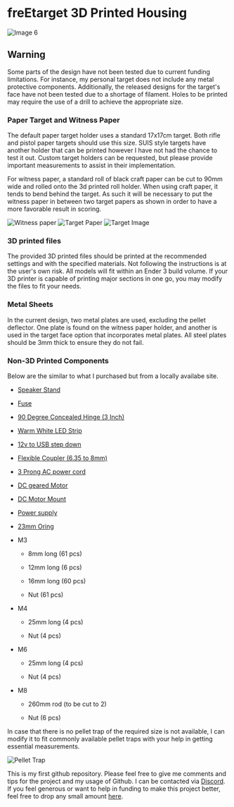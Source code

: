 # freEtarget 3D Printed Housing

![Image 6](https://github.com/sFer8/freETarget-3D-Printed-Housing/blob/main/Images/Image%206.png)

## Warning

Some parts of the design have not been tested due to current funding limitations. For instance, my personal target does not include any metal protective components. Additionally, the released designs for the target's face have not been tested due to a shortage of filament. Holes to be printed may require the use of a drill to achieve the appropriate size.

### Paper Target and Witness Paper

The default paper target holder uses a standard 17x17cm target. Both rifle and pistol paper targets should use this size. SUIS style targets have another holder that can be printed however I have not had the chance to test it out. Custom target holders can be requested, but please provide important measurements to assist in their implementation.

For witness paper, a standard roll of black craft paper can be cut to 90mm wide and rolled onto the 3d printed roll holder. When using craft paper, it tends to bend behind the target. As such it will be necessary to put the witness paper in between two target papers as shown in order to have a more favorable result in scoring.

![Witness paper](https://github.com/sFer8/freETarget-3D-Printed-Housing/blob/main/Images/Witness%20paper.jpg)
![Target Paper](https://github.com/sFer8/freETarget-3D-Printed-Housing/blob/main/Images/Target%20Paper.png)
![Target Image](https://github.com/sFer8/freETarget-3D-Printed-Housing/blob/main/Images/Target%20Image.jpg)

### 3D printed files

The provided 3D printed files should be printed at the recommended settings and with the specified materials. Not following the instructions is at the user's own risk. All models will fit within an Ender 3 build volume. If your 3D printer is capable of printing major sections in one go, you may modify the files to fit your needs.

### Metal Sheets

In the current design, two metal plates are used, excluding the pellet deflector. One plate is found on the witness paper holder, and another is used in the target face option that incorporates metal plates. All steel plates should be 3mm thick to ensure they do not fail.

### Non-3D Printed Components

Below are the similar to what I purchased but from a locally availabe site.

*   [Speaker Stand](https://www.amazon.com/EMART-Adjustable-Speaker-Professional-Structure/dp/B07WVYPBDV/ref=sr_1_57?crid=1XTZBJHSW90FW&dib=eyJ2IjoiMSJ9.W3tksgF8JIlR_tgDGOUiBh3F_pc7txD11VkbQ9S7lNo5ZduV4QjopG1BOJ_4a25s9KhvzzyWO6vWruGo4nGS7zeSXVzDjAW0uucwXbP45upFWOUADUfHzbRZXwGiKp8athS8vwcpGN8QC_fSBUhQczLSEU7vtPFjyz_JuJ5n-7I-wju2QuixuYjzaQm5jNegPVRU-ess1zCXdeuov3LSTllQts5ca5duX22QGrDSwDs.p2xAsBScbZLS4cgdpBjj4eQIhQpII513a-tmyip0Vio&dib_tag=se&keywords=adjustable+speaker+stand&qid=1736144392&sprefix=adjustablspeaker+stand%2Caps%2C263&sr=8-57&xpid=8GnRUGaf3TWvd)
    
*   [Fuse](https://www.amazon.com/BOJACK-Values-5X20mm-Black-Holder/dp/B099DW15DW/ref=sr_1_1_sspa?crid=1TS4T7MGPN7UL&dib=eyJ2IjoiMSJ9.dRwNqwKBSfJr6vuZgn8Z6DGpfCUkeFFI3oF5iS54MoDbPVitpgW43-c8lc1wob4KfAeViMJEu5-y8vVYIcDGX5UiiRg0uYnRPDPntOf3Zp71BxhDlOmySNmnCK3_vyAyPahn2bLg8eXWMo2d8y7HGVODg2U8AqlM9HO6wZfVYtjUbqswRd7SK8CeK8UjWcC4FHMX-pqHCtUXZ2z09HkWF3fO1d8IK0hsVVuakPCyYQjlqhG_NVcMim3n-HiTVMNu5T70FfJjh_Q1APjOVe0-tG7Owq7fo5hLEFkoY4IEsp0.k9EQJpKfgxbuooPRHsbYzy0A4P8Wn6cKpcuUZxVz6eU&dib_tag=se&keywords=screw+cap+fuse&qid=1736144920&sprefix=screw+cap+fus%2Caps%2C287&sr=8-1-spons&sp_csd=d2lkZ2V0TmFtZT1zcF9hdGY&psc=1)
    
*   [90 Degree Concealed Hinge (3 Inch)](https://www.amazon.com/Sscon-Closing-Concealed-Cupboard-Hardware/dp/B08V56TXKN/ref=sr_1_17?crid=2YD7PU4MGQQ2S&dib=eyJ2IjoiMSJ9.iVa-tMQ2e5efpxa8wtbdw2tvvr3NOpWsheiQxa9GhYX5JF1Zhmh7Dvc1nXxYCNWOlh356cNnAElWEAPqxeefcQe3mTj6vwPdBHgvy_-aOxULlZ5wS6nZmVEoS3eWK_2mQaUyfj_Gt_BT2z_N4z809bfi8sJcGq59VTlW881KIs8duOXKcKIz3ZjioOMlSexL-5lPknnO3xt_9acsvUTm-NK9A8zp7ZjBATeUfOeRkBcRPBL7tmjCJWOTHnJqV0F79mis9HeSp0y7OqhYWAkfksALwqqnpuvxeo7UbT2wP4WOCUcb_hAdJ3dOVR-eUTbSc739iDdxAFQYHRDaPgWZaCD5Ki_RPTdjDUFxJ9bHBm5TAV73U158YGLXtdLmqyRQhwR9lpeZ8sm8cYFGooajsN1NgCp5BqANes4dA1Y82ZnB_gwcATrRLBlIrj3r3rIh.IuvKw_QUJvIZsVqueD51tWK45MxdFni-ZkDIIU1NGsM&dib_tag=se&keywords=3+inch+90+degree+concealed+hinge&qid=1736144994&sprefix=3+inch90+degree+concealed+hinge%2Caps%2C262&sr=8-17)
    
*   [Warm White LED Strip](https://www.amazon.com/HitLights-UL-Listed-Premium-2835-16-4-Lighting/dp/B07SWZFMJJ/ref=sr_1_1_sspa?crid=3MLX9NCC6CIZS&dib=eyJ2IjoiMSJ9.7OeaD87jF3bpxHzCVutBxEHwJhqDQSaBvMxNcaEAWlQNtlfU_YF41_03sWP75VFWG0TRUrhQXrqChaT1OerNPWPi_xbgwhGuU8tU4N2OqDuOzDXDJK9SKMiglRyuesOP0QrRku4RaolNTlL44_oBNP0FJMlTl0QYq4gDbfDNL9Z7JXx1EOiImctQtHksd7xV7YtAzbCF9d8fSSD7lIeR6z0nHBtsLBDaWwJTV70RskcX2r9WUzCN0eyKf2rsJE_hY74K9k5GwTjbJyrznM20QIn7BxdhcNWuVxzKRXs2PTs.cgVMLBgEceHBui4rGI3Tafr5dtDxKk9V93NYs7BuT5w&dib_tag=se&keywords=12v%2Bwarm%2Bwhite%2BLED%2Bstrip&qid=1736145264&sprefix=12v%2Bwarm%2Bwhite%2Bled%2Bstrip%2Caps%2C434&sr=8-1-spons&sp_csd=d2lkZ2V0TmFtZT1zcF9hdGY&th=1)
    
*   [12v to USB step down](https://www.amazon.com/NOYITO-Adaptive-Current-Charger-Regulators/dp/B07BGSCDB4/ref=sr_1_45?crid=1UTBZK5M304PT&dib=eyJ2IjoiMSJ9.UiY0DlMGoYykZXvPmMsGlbPnFld2Wb4iOJK3lcjqGEX5YZmk2C3pM5If4JvCtIA467XxFGPrt-s69o4z2ThLvfoHYvINTYZk3xfIEtIQWffYehVyFz5oa8GYCppPMI-R8c3yrL1qu4kMXMm0UkM94vEm32Wgis1K0nNH-nf3xro8j_duPjE4I5vXAp6gJDc5J7Hxlcpo1_B6lAwaQkn0mESMrpXY5tsfMQCm8Gt2C6YJ0r0twmhaTM6UDvaGaZQy6amhZknffWVxUY_mUn5pPKFveW_EZHCJHZXpEFU-EowMT3rYOLaYD_n5IYoO5B-a-Jg1gQMiTs0n348rMSocK-NJo3_wIrBadR3Y-BUinSAnYZojEs9G0yUKPFv5-ja3VC7Tx-MmNB6p2_5e9f921gGfFd8GWQuyTdFZE53rN5OjGQPaSKl_-Bps6bsi97uw.HxYcy8w_zAGL1zf4ovmJUXI8lst0ATp-KxTkx7flExY&dib_tag=se&keywords=Dual+USB+output%2C+9V%2F12V%2F24V%2F36V+to+5VDCDC%2C&qid=1736156864&sprefix=dual+usb+step+down+12v%2Caps%2C262&sr=8-45)
    
*   [Flexible Coupler (6.35 to 8mm)](https://www.amazon.com/WEIJ-Aluminum-Coupling-Flexible-Connector/dp/B09LC81KJ7/ref=sr_1_1_sspa?crid=1WYYPATDLYF6E&dib=eyJ2IjoiMSJ9.hl3TLZIVEQsSWvnDi8TMeSb6e_vJLIU2Fym5YCfcdflKehj9KEqUDUtTA0a4uTdHk0kn2f6KI8-tfmZi9JRvKdUDu2__AgDsA6W0Nnvan7RzcyG5Cwf6fI4i4aXX4VN_z-AjY_V9bS0QjnOFZ4MbDrh-VVaKTEUVFrevkwiwGJRJPBZSDvYWjxv_M7pwYOIoLtuhQOf-zrTT1yUWBZkwCgNrk4OUXkzjJQyKQESlnVw.zppatDWFi1IF-BMaSgRRm7SDghlrBXUpUCnw3RdEYxI&dib_tag=se&keywords=Stepper%2BMotor%2BFlexible%2BCoupler%2B6.35&qid=1736156954&sprefix=stepper%2Bmotor%2Bflexible%2Bcoupler%2B6.3%2Caps%2C271&sr=8-1-spons&sp_csd=d2lkZ2V0TmFtZT1zcF9hdGY&th=1)
    
*   [3 Prong AC power cord](https://www.amazon.com/Standard-Electronics-Computer-Printer-Monitor/dp/B0DPR5GLW1/ref=sr_1_1_sspa?crid=2SW2EX6QNOHO1&dib=eyJ2IjoiMSJ9.Xjuc60m8OmrJ_a9jwyi3-5go1VhYjRJyd-G08Jv8PYdtbiYz6fqhVEOrDnb2K39oy6neZGD2q9ksqrbgSf7RcnyqEZlGM3vimiKfsJJPolM3bVNH5W_1MdrpoIpecSUdw_6TFJNxjx9aNhdoxbnf_iEBQ3dyOUtcsNmzybEN5buQjEw_daZuwhzwmvdz_xBE9-FXteq2DfXUCxeGJnLsRyqVC9gxIOrYrbwYxeIhmBc.TawxCQ4Y9QBRyfB4z52K2DFo9C6dvrNC3_yPU25qNqo&dib_tag=se&keywords=3%2Bprong%2Bpower%2Bcord&qid=1736158434&sprefix=3%2Bprong%2Bpower%2Bcord%2Caps%2C288&sr=8-1-spons&sp_csd=d2lkZ2V0TmFtZT1zcF9hdGY&th=1)
    
*   [DC geared Motor](https://www.amazon.com/uxcell-ZGB37-3530-High-Speed-Control-Diameter/dp/B0D56VB1SW/ref=sr_1_1?crid=37NPN12QYJGE7&dib=eyJ2IjoiMSJ9.xYK5aQ0h67--C791kgcBPAWTwB5vQVkd40HqMghKDocQO8L_gCB_FL1Ca_sE98BXME5cXoWvwFa57wfivOyJVtOMmQmcqL3cBPd0-OyE91FyzVnXXaFZuAWPMEq9JtSzz7U5YEu0-KJZ6qXtkdDA7JYaSgIkGoHhpY9VQoFanp8PfxMJ7hOYPOt_lIlf7nVzoyIY-d2wA_Eg_gx_94UX-A-8C5YpQhQTSvyZPyKBUBc.rh-tdoysbCT7NGLOI8F86efXRtGd6FClyXYMo3WTExw&dib_tag=se&keywords=37-3530&qid=1736158581&sprefix=37-3530%2Caps%2C258&sr=8-1)
    
*   [DC Motor Mount](https://www.amazon.com/Mrosnail-37mm-Motor-Mounting-Bracket/dp/B0CRQCGQHF/ref=sr_1_4?crid=1ILEJHKLTE8VS&dib=eyJ2IjoiMSJ9.YDaM2TuwePvohbm6QhixinzcRdxed6bLrtLvjMi_R9XUdRqUIYGOqLhL1MIqVh109uuOuF_FyzyxhzdKtR7dE6X6lPpqSyCz8NMGcUUlVTRGZlY1LlLQy7P5nAV3o6FWWBAAl7t7yYVD3TMrDkmYUoIUQnW8ie2VcwhSSUkVQBzu7n5eadKW2Rsp_7LFdOnmImGndSOW3nqOVjRmE1m2H5H1GUFh6ktUGTiEXzBwUSJL5d4p2DG_DQb7Kz6r3SmY1M2sn1K2yYHBRYtA_ah6jCuWmTAr5P6gXa3JTXiVf7dakjaDNdlENHiEbLd-E-65ejLC0UnxaC_SlIYZZAj36Y6Ls_YIfrnqFB0xzVzPbbVsRJPE9j-thlCvPf_jTkwZBXUJz_5N5HcoDzP7j7hQSHfgaL3mEEk2SCl1mZIR440Jho-XXypGY1CKm26T_b8m.3vlYrAOfoxloCAAyG9ahgBsUPt4HzjxuMrEOpB1WKJU&dib_tag=se&keywords=37mm%2Bmotor%2Bmount&qid=1736158630&sprefix=37mm%2Bmotor%2Bmount%2Caps%2C286&sr=8-4&th=1)
    
*   [Power supply](https://www.amazon.com/LRS-150W-12-15-24-36-LRS-150-24/dp/B09QM1WMSZ/ref=sr_1_2_sspa?crid=2UTAOUK5P4IQT&dib=eyJ2IjoiMSJ9.WgwAwBgJz0y9itk4TQ4Uygs-nyi4wTEKvfmIaEFk2GtW7ypLo9O0O1Gd4uh7IjdvqWKmgHDzq_HF9l8_cn0R9OOgepXQWA87cElh5OUl2Pp-8Ukix5YOLCNt7hj-V6hSqbLiYWz8u1dgVAH0FhzIL6YiG5SxmpfrQ8Qa99kn74uoLyDi21GQFVq5QwEY3TPLRpex2X1WKfnS81raF-risWtfWdL2vDA64VKa1zR47x5D25DMdyDLyQjCu1EkOW56mhZdp4H8z09mNNovJuqgvbiu_8BYVYfes1OBOm0zI-4.XU91UtfMuzh4xW_k7sDyhO4su_GRvaDf0Dx8oZLWeD8&dib_tag=se&keywords=lrs%2B150%2B12&qid=1736158751&sprefix=lrs%2B150%2B12%2B%2Caps%2C320&sr=8-2-spons&sp_csd=d2lkZ2V0TmFtZT1zcF9hdGY&th=1)
    
*   [23mm Oring](https://www.amazon.com/Sealing-Nitrile-Professional-Plumbing-Connections/dp/B07YJ9Y8V2/ref=sr_1_3?crid=37XOYPL3DHC7D&dib=eyJ2IjoiMSJ9.v5r32mdN-3mgv6-WH96Zv2g8QWlt2jzSKLqJnrpDHU0YlDsFtZfsrDuC_xjYV6DN1XuUcx6DJ_fgKXGGiMFVynikP8wKWmjv8FziWQXw2lIpP6qIFNjgwGqg5YBhanVDgZL7PeKiq-q6yAaM83XvW4XhZy5Pej2PtoLe5bYk4c84rXJDScCZGSyLS-q5lxg_e0njMj-Xz9zZ2-LnjZAi7M-Tdp15_k3Xhc8EX0qCz68.jpX_LwKXzMXfKxSSHFDu_1y6SziA7O65Wl_9hguFLpg&dib_tag=se&keywords=23mm+o+ring+3.1mm&qid=1736159019&sprefix=23mm+o+ring+3.1m%2Caps%2C273&sr=8-3)
    
*   M3
    
    *   8mm long (61 pcs)
 
    *   12mm long (6 pcs)
        
    *   16mm long (60 pcs)
        
    *   Nut (61 pcs)
        
*   M4
    
    *   25mm long (4 pcs)
        
    *   Nut (4 pcs)
        
*   M6
    
    *   25mm long (4 pcs)
        
    *   Nut (4 pcs)
*   M8
    
    *   260mm rod (to be cut to 2)
        
    *   Nut (6 pcs)    
        

In case that there is no pellet trap of the required size is not available, I can modify it to fit commonly available pellet traps with your help in getting essential measurements.

![Pellet Trap](https://github.com/sFer8/freETarget-3D-Printed-Housing/blob/main/Images/Pellet%20Trap.png)

This is my first github repository. Please feel free to give me comments and tips for the project and my usage of Github. I can be contacted via [Discord](https://discordapp.com/users/247699345250451457). If you feel generous or want to help in funding to make this project better, feel free to drop any small amount [here](paypal.me/sFer8).

